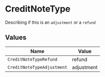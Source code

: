 # CreditNoteType

Describing if this is an `adjustment` or a `refund` 


## Values

| Name                       | Value                      |
| -------------------------- | -------------------------- |
| `CreditNoteTypeRefund`     | refund                     |
| `CreditNoteTypeAdjustment` | adjustment                 |
